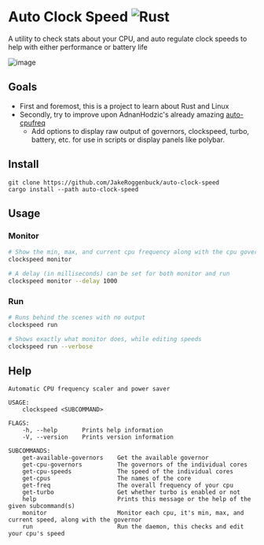 # Auto Clock Speed ![Rust](https://img.shields.io/github/workflow/status/jakeroggenbuck/auto-clock-speed/Rust?style=for-the-badge)
 A utility to check stats about your CPU, and auto regulate clock speeds to help with either performance or battery life
 
 ![image](https://user-images.githubusercontent.com/35516367/125171808-0a91a700-e16b-11eb-8137-7abd142a57be.png)


## Goals
- First and foremost, this is a project to learn about Rust and Linux
- Secondly, try to improve upon AdnanHodzic's already amazing [auto-cpufreq](https://github.com/AdnanHodzic/auto-cpufreq)
    - Add options to display raw output of governors, clockspeed, turbo, battery, etc. for use in scripts or display panels like polybar.

## Install
```
git clone https://github.com/JakeRoggenbuck/auto-clock-speed
cargo install --path auto-clock-speed
```

## Usage
### Monitor
```sh
# Show the min, max, and current cpu frequency along with the cpu governor
clockspeed monitor

# A delay (in milliseconds) can be set for both monitor and run
clockspeed monitor --delay 1000
```

### Run
```sh
# Runs behind the scenes with no output
clockspeed run

# Shows exactly what monitor does, while editing speeds
clockspeed run --verbose
```

## Help
```
Automatic CPU frequency scaler and power saver

USAGE:
    clockspeed <SUBCOMMAND>

FLAGS:
    -h, --help       Prints help information
    -V, --version    Prints version information

SUBCOMMANDS:
    get-available-governors    Get the available governor
    get-cpu-governors          The governors of the individual cores
    get-cpu-speeds             The speed of the individual cores
    get-cpus                   The names of the core
    get-freq                   The overall frequency of your cpu
    get-turbo                  Get whether turbo is enabled or not
    help                       Prints this message or the help of the given subcommand(s)
    monitor                    Monitor each cpu, it's min, max, and current speed, along with the governor
    run                        Run the daemon, this checks and edit your cpu's speed
```
